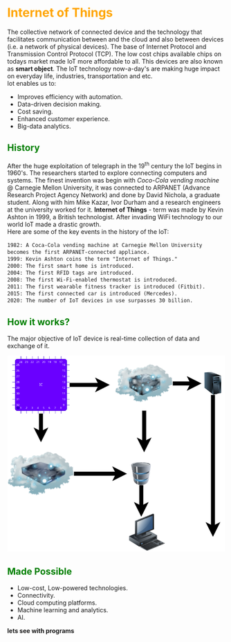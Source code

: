 
# <span style="color:orange">Internet of Things</span>
The collective network of connected device and the technology that facilitates communication between and the cloud and also between devices (i.e. a network of physical devices). The base of Internet Protocol and Transmission Control Protocol (TCP). The low cost chips available chips on todays market made IoT more affordable to all. This devices are also known as **smart object**. The IoT technology now-a-day's are making huge impact on everyday life, industries, transportation and etc.
<br> Iot enables us to:
* Improves efficiency with automation.
* Data-driven decision making.
* Cost saving.
* Enhanced customer experience.
* Big-data analytics. 

## <span style="color:green">History</span>
After the huge exploitation of telegraph in the 19<sup>th</sup> century the IoT begins in 1960's.  The researchers started to explore connecting computers and systems. The finest invention was begin with *Coco-Cola vending machine* @ Carnegie Mellon University, it was connected to ARPANET (Advance Research Project Agency Network) and done by David Nichola, a graduate student. Along with him Mike Kazar, Ivor Durham and a research engineers at the university worked for it. **Internet of  Things** - term was made by Kevin Ashton in 1999, a British technologist. After invading WiFi technology to our world IoT made a drastic growth. <br>
Here are some of the key events in the history of the IoT:

    1982: A Coca-Cola vending machine at Carnegie Mellon University becomes the first ARPANET-connected appliance.
    1999: Kevin Ashton coins the term "Internet of Things."
    2000: The first smart home is introduced.
    2004: The first RFID tags are introduced.
    2008: The first Wi-Fi-enabled thermostat is introduced.
    2011: The first wearable fitness tracker is introduced (Fitbit).
    2015: The first connected car is introduced (Mercedes).
    2020: The number of IoT devices in use surpasses 30 billion.

## <span style="color:green">How it works?</span>
The major objective of IoT device is real-time collection of data and exchange of it.

![working](working.png)
## <span style="color:green"> Made Possible</span>
- Low-cost, Low-powered technologies.
- Connectivity.
- Cloud computing platforms.
- Machine learning and analytics.
- AI.

**lets see with programs**

